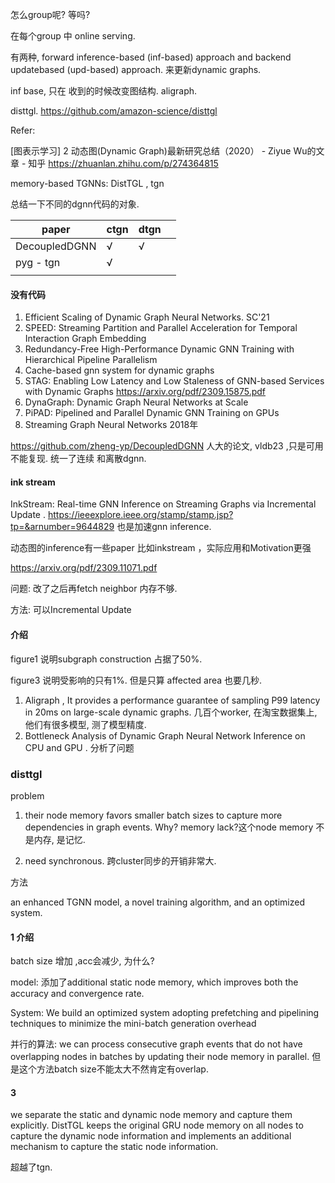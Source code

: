 怎么group呢? 等吗? 

在每个group 中 online serving. 

有两种,  forward inference-based (inf-based) approach and backend updatebased (upd-based) approach. 来更新dynamic graphs.

inf base, 只在 收到的时候改变图结构. aligraph.



disttgl. https://github.com/amazon-science/disttgl

Refer:

[图表示学习] 2 动态图(Dynamic Graph)最新研究总结（2020） - Ziyue Wu的文章 - 知乎 https://zhuanlan.zhihu.com/p/274364815

memory-based TGNNs:  DistTGL , tgn

总结一下不同的dgnn代码的对象.

| paper         | ctgn | dtgn |      |
| ------------- | ---- | ---- | ---- |
| DecoupledDGNN | √    | √    |      |
| pyg - tgn     | √    |      |      |
|               |      |      |      |

#### 没有代码

1. Efficient Scaling of Dynamic Graph Neural Networks. SC'21  
2. SPEED: Streaming Partition and Parallel Acceleration for Temporal Interaction Graph Embedding
3. Redundancy-Free High-Performance Dynamic GNN Training with Hierarchical Pipeline Parallelism
4. Cache-based gnn system for dynamic graphs
5. STAG: Enabling Low Latency and Low Staleness of GNN-based Services with Dynamic Graphs https://arxiv.org/pdf/2309.15875.pdf
6. DynaGraph: Dynamic Graph Neural Networks at Scale
7. PiPAD: Pipelined and Parallel Dynamic GNN Training on GPUs
8. Streaming Graph Neural Networks  2018年

https://github.com/zheng-yp/DecoupledDGNN  人大的论文,  vldb23 ,只是可用不能复现.  统一了连续 和离散dgnn.

#### ink stream 

InkStream: Real-time GNN Inference on Streaming Graphs via Incremental Update . https://ieeexplore.ieee.org/stamp/stamp.jsp?tp=&arnumber=9644829  也是加速gnn inference. 

动态图的inference有一些paper 比如inkstream ，实际应用和Motivation更强

https://arxiv.org/pdf/2309.11071.pdf

问题: 改了之后再fetch neighbor 内存不够.

方法: 可以Incremental Update

#### 介绍

figure1 说明subgraph construction 占据了50%.

figure3 说明受影响的只有1%. 但是只算 affected area 也要几秒.

1. Aligraph , It provides a performance guarantee of sampling P99 latency in 20ms on large-scale dynamic graphs.   几百个worker, 在淘宝数据集上,  他们有很多模型, 测了模型精度.
2. Bottleneck Analysis of Dynamic Graph Neural Network Inference on CPU and GPU . 分析了问题

 

### disttgl

problem

1. their node memory favors smaller batch sizes to capture more dependencies in graph events. Why? memory lack?这个node memory 不是内存, 是记忆. 

2. need synchronous.  跨cluster同步的开销非常大. 

方法

an enhanced TGNN model, a novel training algorithm, and an optimized system.

#### 1 介绍

batch size 增加 ,acc会减少, 为什么? 

model: 添加了additional static node memory, which improves both the accuracy and convergence rate.

System: We build an optimized system adopting prefetching and pipelining techniques to minimize the mini-batch generation overhead

并行的算法: we can process consecutive graph events that do not have overlapping nodes in batches by updating their node memory in parallel. 但是这个方法batch size不能太大不然肯定有overlap.  

####  3

we separate the static and dynamic node memory and capture them explicitly. DistTGL keeps the original GRU node memory on all nodes to capture the dynamic node information and implements an additional mechanism to capture the static node information.

超越了tgn. 
